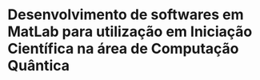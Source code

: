 # Desenvolvimento de softwares em MatLab para utilização em Iniciação Científica na área de Computação Quântica
